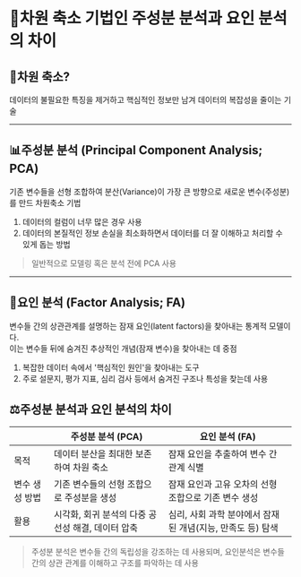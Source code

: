 # :compass:차원 축소 기법인 주성분 분석과 요인 분석의 차이

## :triangular_ruler:차원 축소?
데이터의 불필요한 특징을 제거하고 핵심적인 정보만 남겨 데이터의 복잡성을 줄이는 기술

---

## :bar_chart:주성분 분석 (Principal Component Analysis; PCA)
기존 변수들을 선형 조합하여 분산(Variance)이 가장 큰 방향으로 새로운 변수(주성분)를 만드 차원축소 기법

1. 데이터의 컬럼이 너무 많은 경우 사용
2. 데이터의 본질적인 정보 손실을 최소화하면서 데이터를 더 잘 이해하고 처리할 수 있게 돕는 방법
> 일반적으로 모델링 혹은 분석 전에 PCA 사용

---

## :jigsaw:요인 분석 (Factor Analysis; FA)
변수들 간의 상관관계를 설명하는 잠재 요인(latent factors)을 찾아내는 통계적 모델이다.   
이는 변수들 뒤에 숨겨진 추상적인 개념(잠재 변수)을 찾아내는 데 중점
1. 복잡한 데이터 속에서 '핵심적인 원인'을 찾아내는 도구
2. 주로 설문지, 평가 지표, 심리 검사 등에서 숨겨진 구조나 특성을 찾는데 사용


## :balance_scale:주성분 분석과 요인 분석의 차이
|      | 주성분 분석 (PCA) | 요인 분석 (FA) |
|------|------------------|----------------|
| 목적 | 데이터 분산을 최대한 보존하여 차원 축소 | 잠재 요인을 추출하여 변수 간 관계 식별 |
| 변수 생성 방법 | 기존 변수들의 선형 조합으로 주성분을 생성 | 잠재 요인과 고유 오차의 선형 조합으로 기존 변수 생성 |
| 활용 | 시각화, 회귀 분석의 다중 공선성 해결, 데이터 압축 | 심리, 사회 과학 분야에서 잠재된 개념(지능, 만족도 등) 탐색 |
> 주성분 분석은 변수들 간의 독립성을 강조하는 데 사용되며, 요인분석은 변수들 간의 상관 관계를 이해하고 구조를 파악하는 데 사용
